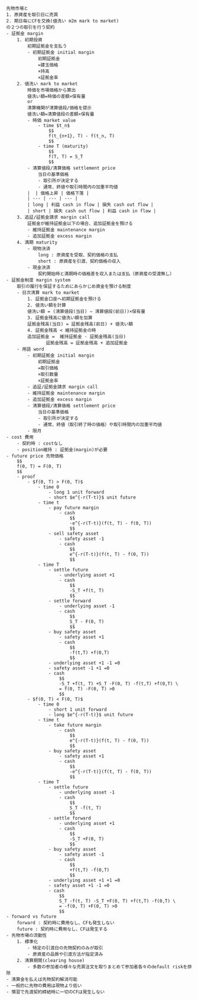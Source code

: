 
	先物市場と
	1. 原資産を取引日に売買 
	2. 期日毎にCFを交換(値洗い m2m mark to market)
	の２つの取引を行う契約
	- 証拠金 margin
		1. 初期投資
			初期証拠金を支払う
			- 初期証拠金 initial margin
				初期証拠金
				=建玉価格
				×持高
				×証拠金率
		2. 値洗い mark to market
			時価を市場価格から算出
			値洗い額=時価の差額×保有量
			or
			清算機関が清算値段/価格を提示
			値洗い額=清算値段の差額×保有量
			- 時価 market value
				- time $t_n$
					$$ 
					f(t_{n+1}, T) - f(t_n, T)
					$$ 
				- time T (maturity)
					$$ 
					f(T, T) = S_T
					$$ 
			- 清算値段/清算価格 settlement price
				当日の基準価格
				- 取引所が決定する
				- 通常、終値や取引時間内の加重平均値
			|  | 価格上昇 | 価格下落 |
			| --- | --- | --- |
			| long | 利益 cash in flow | 損失 cash out flow |
			| short | 損失 cash out flow | 利益 cash in flow |
		3. 追証/証拠金請求 margin call
			証拠金が維持証拠金以下の場合、追加証拠金を預ける
			- 維持証拠金 maintenance margin
			- 追加証拠金 excess margin
		4. 満期 maturity
			- 現物決済
				long : 原資産を受取、契約価格の支払
				short : 原資産を引渡、契約価格の収入
			- 現金決済
				契約開始時と満期時の価格差を収入または支払（原資産の受渡無し）
	- 証拠金制度 margin system
		取引の履行を保証するためにあらかじめ資金を預ける制度
		- 日次清算 mark to market
			1. 証拠金口座へ初期証拠金を預ける
			2. 値洗い額を計算
			値洗い額 = (清算値段(当日) − 清算値段(前日))×保有量
			3. 証拠金残高に値洗い額を加算
			証拠金残高(当日) = 証拠金残高(前日) + 値洗い額
			4. 証拠金残高 < 維持証拠金の時
			追加証拠金 =  維持証拠金 - 証拠金残高(当日)
				   証拠金残高 = 証拠金残高 + 追加証拠金
		- 用語 word
			- 初期証拠金 initial margin
				初期証拠金
				=取引価格
				×取引数量
				×証拠金率
			- 追証/証拠金請求 margin call
			- 維持証拠金 maintenance margin
			- 追加証拠金 excess margin
			- 清算値段/清算価格 settlement price
				当日の基準価格
				- 取引所が決定する
				- 通常、終値（取引終了時の価格）や取引時間内の加重平均値
			- 限月
	- cost 費用
		- 契約時 : costなし
		- position維持 : 証拠金(margin)が必要
	- future price 先物価格
		$$ 
		f(0, T) = F(0, T)
		$$ 
		- proof
			- $f(0, T) > F(0, T)$
				- time 0
					- long 1 unit forward
					- short $e^{-r(T-t)}$ unit future
				- time t
					- pay future margin
						- cash
							$$ 
							-e^{-r(T-t)}(f(t, T) - f(0, T))
							$$ 
					- sell safety asset
						- safety asset -1
						- cash
							$$ 
							e^{-r(T-t)}(f(t, T) - f(0, T))
							$$ 
				- time T
					- settle future
						- underlying asset +1
						- cash
							$$ 
							-S_T +f(t, T)
							$$ 
					- settle forward
						- underlying asset -1
						- cash
							$$ 
							S_T - F(0, T)
							$$ 
					- buy safety asset
						- safety asset +1
						- cash
							$$ 
							-f(t,T) +f(0,T)
							$$ 
					- underlying asset +1 -1 =0
					- safety asset -1 +1 =0
					- cash
						$$ 
						-S_T +f(t, T) +S_T -F(0, T) -f(t,T) +f(0,T) \
						= f(0, T) -F(0, T) >0
						$$ 
			- $f(0, T) < F(0, T)$
				- time 0
					- short 1 unit forward
					- long $e^{-r(T-t)}$ unit future
				- time t
					- take future margin
						- cash
							$$ 
							e^{-r(T-t)}(f(t, T) - f(0, T))
							$$ 
					- buy safety asset
						- safety asset +1
						- cash
							$$ 
							-e^{-r(T-t)}(f(t, T) - f(0, T))
							$$ 
				- time T
					- settle future
						- underlying asset -1
						- cash
							$$ 
							S_T -f(t, T)
							$$ 
					- settle forward
						- underlying asset +1
						- cash
							$$ 
							-S_T +F(0, T)
							$$ 
					- buy safety asset
						- safety asset -1
						- cash
							$$ 
							+f(t,T) -f(0,T)
							$$ 
					- underlying asset +1 +1 =0
					- safety asset +1 -1 =0
					- cash
						$$ 
						S_T -f(t, T) -S_T +F(0, T) +f(t,T) -f(0,T) \
						= -f(0, T) +F(0, T) >0
						$$ 
	- forward vs future
		forward : 契約時に費用なし、CFも発生しない
		future : 契約時に費用なし、CFは発生する
	- 先物市場の流動性
		1. 標準化
			- 特定の引渡日の先物契約のみが取引
			- 原資産の品質や引渡方法が指定済み
		2. 清算期間(clearing house)
			- 多数の参加者の様々な売買注文を取りまとめて参加者各々のdefault riskを排除
	- 清算金を払えば先物契約解消可能
	- 一般的に先物の費用は現物より低い
	- 慣習で先渡契約締結時に一切のCFは発生しない